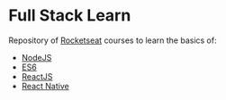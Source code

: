 # Full Stack Learn

Repository of [Rocketseat] courses to learn the basics of:
  - [NodeJS]
  - [ES6]
  - [ReactJS]
  - [React Native]

   [NodeJS]: <https://github.com/claudivanmoreira/rocketseat-starter/tree/master/curso-nodejs>
   [Rocketseat]: <https://rocketseat.com.br/starter>
   [ES6]: <https://github.com/claudivanmoreira/rocketseat-starter/tree/master/curso-es6>
   [ReactJS]: <https://github.com/claudivanmoreira/full-stack-learn/tree/master/curso-reactjs>
   [React Native]: <https://github.com/claudivanmoreira/rocketseat-starter/tree/master/curso-es6>
